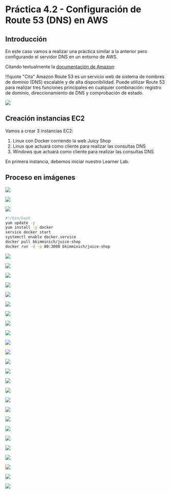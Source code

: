 # Práctica 4.2 - Configuración de Route 53 (DNS) en AWS

## Introducción
En este caso vamos a realizar una práctica similar a la anterior pero configurando el servidor DNS en un entorno de AWS.

Citando textualmente la [documentación de Amazon](https://docs.aws.amazon.com/es_es/Route53/latest/DeveloperGuide/Welcome.html):

!!!quote "Cita"
    Amazon Route 53 es un servicio web de sistema de nombres de dominio (DNS) escalable y de alta disponibilidad. Puede utilizar Route 53 para realizar tres funciones principales en cualquier combinación: registro de dominio, direccionamiento de DNS y comprobación de estado.
    

![](./img/route53-diagrama.png)


## Creación instancias EC2

Vamos a crear 3 instancias EC2:

1. Linux con Docker corriendo la web Juicy Shop
2. Linux que actuará como cliente para realizar las consultas DNS
3. Windows que actuará como cliente para realizar las consultas DNS

En primera instancia, debemos iniciar nuestro Learner Lab.


## Proceso en imágenes

![](./img/route53_1.png)

![](./img/route53_2.png)

![](./img/route53_3.png)

```bash title="Código"
#!/bin/bash 
yum update -y 
yum install -y docker 
service docker start 
systemctl enable docker.service
docker pull bkimminich/juice-shop 
docker run -d -p 80:3000 bkimminich/juice-shop
```

![](./img/route53_4.png)

![](./img/route53_5.png)

![](./img/route53_6.png)

![](./img/route53_7.png)

![](./img/route53_8.png)

![](./img/route53_9.png)

![](./img/route53_10.png)

![](./img/route53_11.png)

![](./img/route53_12.png)

![](./img/route53_13.png)

![](./img/route53_14.png)

![](./img/route53_15.png)

![](./img/route53_16.png)

![](./img/route53_17.png)

![](./img/route53_18.png)

![](./img/route53_19.png)

![](./img/route53_20.png)

![](./img/route53_22.png)

![](./img/route53_21.png)

![](./img/route53_23.png)

![](./img/route53_24.png)

![](./img/route53_25.png)

![](./img/route53_26.png)

![](./img/route53_27.png)

![](./img/route53_28.png)